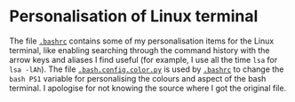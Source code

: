 # Personalisation of Linux terminal

The file [`.bashrc`](./.bashrc) contains some of my personalisation items for the Linux terminal, like enabling searching through the command history with the arrow keys and aliases I find useful (for example, I use all the time `lsa` for `lsa -lAh`). The file [`.bash.config.color.py`](./.bash.config.color) is used by [`.bashrc`](./.bashrc) to change the `bash PS1` variable for personalising the colours and aspect of the bash terminal. I apologise for not knowing the source where I got the original file.
